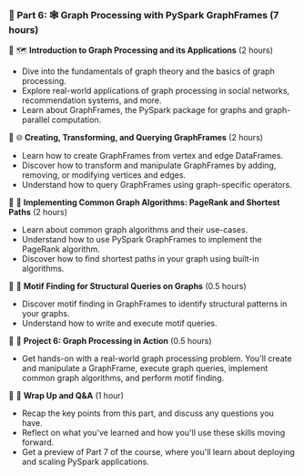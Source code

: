 ### 🔹 Part 6: 🕸️ Graph Processing with PySpark GraphFrames (7 hours)

🔹 🗺️ **Introduction to Graph Processing and its Applications** (2 hours)
  - Dive into the fundamentals of graph theory and the basics of graph processing.
  - Explore real-world applications of graph processing in social networks, recommendation systems, and more.
  - Learn about GraphFrames, the PySpark package for graphs and graph-parallel computation.

🔹 🌐 **Creating, Transforming, and Querying GraphFrames** (2 hours)
  - Learn how to create GraphFrames from vertex and edge DataFrames.
  - Discover how to transform and manipulate GraphFrames by adding, removing, or modifying vertices and edges.
  - Understand how to query GraphFrames using graph-specific operators.

🔹 🧮 **Implementing Common Graph Algorithms: PageRank and Shortest Paths** (2 hours)
  - Learn about common graph algorithms and their use-cases.
  - Understand how to use PySpark GraphFrames to implement the PageRank algorithm.
  - Discover how to find shortest paths in your graph using built-in algorithms.

🔹 🔎 **Motif Finding for Structural Queries on Graphs** (0.5 hours)
  - Discover motif finding in GraphFrames to identify structural patterns in your graphs.
  - Understand how to write and execute motif queries.

🔹 🎯 **Project 6: Graph Processing in Action** (0.5 hours)
  - Get hands-on with a real-world graph processing problem. You'll create and manipulate a GraphFrame, execute graph queries, implement common graph algorithms, and perform motif finding.

🔹 💬 **Wrap Up and Q&A** (1 hour)
  - Recap the key points from this part, and discuss any questions you have.
  - Reflect on what you've learned and how you'll use these skills moving forward.
  - Get a preview of Part 7 of the course, where you'll learn about deploying and scaling PySpark applications.
